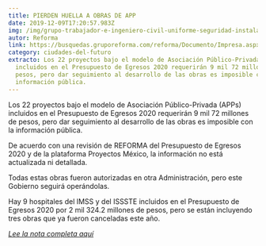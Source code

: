 ```yaml
---
title: PIERDEN HUELLA A OBRAS DE APP
date: 2019-12-09T17:20:57.983Z
img: /img/grupo-trabajador-e-ingeniero-civil-uniforme-seguridad-instalan-acero-reforzado_33835-192.jpg
autor: Reforma
link: https://busquedas.gruporeforma.com/reforma/Documento/Impresa.aspx?id=7242558|InfodexTextos&url=https://hemerotecalibre.reforma.com/20191209/interactiva/RNEG20191209-001.JPG&text=APP+
category: ciudades-del-futuro
extracto: Los 22 proyectos bajo el modelo de Asociación Público-Privada (APPs)
  incluidos en el Presupuesto de Egresos 2020 requerirán 9 mil 72 millones de
  pesos, pero dar seguimiento al desarrollo de las obras es imposible con la
  información pública.
---
```

<!--StartFragment-->

Los 22 proyectos bajo el modelo de Asociación Público-Privada (APPs) incluidos en el Presupuesto de Egresos 2020 requerirán 9 mil 72 millones de pesos, pero dar seguimiento al desarrollo de las obras es imposible con la información pública.

De acuerdo con una revisión de REFORMA del Presupuesto de Egresos 2020 y de la plataforma Proyectos México, la información no está actualizada ni detallada.

Todas estas obras fueron autorizadas en otra Administración, pero este Gobierno seguirá operándolas.

Hay 9 hospitales del IMSS y del ISSSTE incluidos en el Presupuesto de Egresos 2020 por 2 mil 324.2 millones de pesos, pero se están incluyendo tres obras que ya fueron canceladas este año.

*[Lee la nota completa aquí](https://busquedas.gruporeforma.com/reforma/Documento/Impresa.aspx?id=7242558|InfodexTextos&url=https://hemerotecalibre.reforma.com/20191209/interactiva/RNEG20191209-001.JPG&text=APP+)*

<!--EndFragment-->